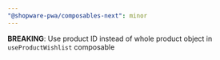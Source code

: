 ```yaml
---
"@shopware-pwa/composables-next": minor
---
```


**BREAKING**: Use product ID instead of whole product object in `useProductWishlist` composable
